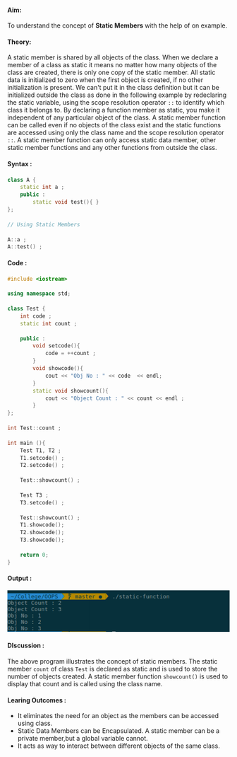 
#### Aim:
To understand the concept of **Static Members** with the help of on example.
#### Theory:
A static member is shared by all objects of the class. When we declare a member of a class as static it means no matter how many objects of the class are created, there is only one copy of the static member. All static data is initialized to zero when the first object is created, if no other initialization is present. We can't put it in the class definition but it can be initialized outside the class as done in the following example by redeclaring the static variable, using the scope resolution operator `::` to identify which class it belongs to.
By declaring a function member as static, you make it independent of any particular object of the class. A static member function can be called even if no objects of the class exist and the static functions are accessed using only the class name and the scope resolution operator `::`.
A static member function can only access static data member, other static member functions and any other functions from outside the class.


#### Syntax :

```cpp
class A {
    static int a ; 
    public :
        static void test(){ }
};

// Using Static Members

A::a ;
A::test() ;
```

#### Code :

```cpp
#include <iostream>

using namespace std;

class Test {
    int code ;
    static int count ;
    
    public :
        void setcode(){
            code = ++count ;
        }
        void showcode(){
            cout << "Obj No : " << code  << endl;
        }
        static void showcount(){
            cout << "Object Count : " << count << endl ;
        }
};

int Test::count ;

int main (){
    Test T1, T2 ;
    T1.setcode() ;
    T2.setcode() ;

    Test::showcount() ;

    Test T3 ;
    T3.setcode() ;

    Test::showcount() ;
    T1.showcode();
    T2.showcode();
    T3.showcode();

    return 0;
}
```

#### Output : 
![](./static-function.png) 

#### DIscussion :
The above program illustrates the concept of static members. The static member `count` of class `Test` is declared as static and is used to store the number of objects created. A static member function `showcount()` is used to display that count and is called using the class name.

#### Learing Outcomes :
 - It eliminates the need for an object as the members can be accessed using class.
 - Static Data Members can be Encapsulated. A static member can be a private member,but a global variable cannot.
 - It acts as way to interact between different objects of the same class.








